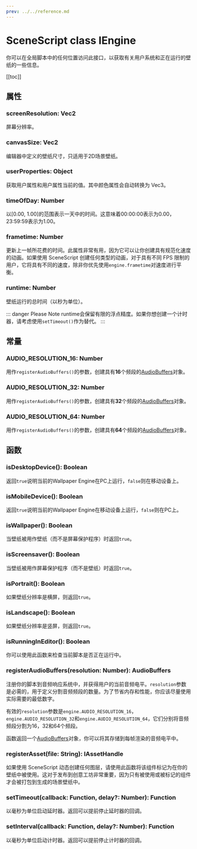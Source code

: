 ```yaml
---
prev: ../../reference.md
---
```


# SceneScript class IEngine

你可以在全局脚本中的任何位置访问此接口，以获取有关用户系统和正在运行的壁纸的一些信息。

[[toc]]

## 属性

### screenResolution: Vec2

屏幕分辨率。

### canvasSize: Vec2

编辑器中定义的壁纸尺寸，只适用于2D场景壁纸。

### userProperties: Object

获取用户属性和用户属性当前的值。其中颜色属性会自动转换为 Vec3。

### timeOfDay: Number

以[0.00, 1.00]的范围表示一天中的时间。这意味着00:00:00表示为0.00，23:59:59表示为1.00。

### frametime: Number

更新上一帧所花费的时间。此属性非常有用，因为它可以让你创建具有规范化速度的动画。如果使用 SceneScript 创建任何类型的动画，对于具有不同 FPS 限制的用户，它将具有不同的速度，除非你优先使用`engine.frametime`对速度进行平衡。

### runtime: Number

壁纸运行的总时间（以秒为单位）。

::: danger Please Note
runtime会保留有限的浮点精度。如果你想创建一个计时器，请考虑使用`setTimeout()`作为替代。
:::

## 常量

### AUDIO\_RESOLUTION\_16: Number

用作`registerAudioBuffers()`的参数，创建具有**16**个频段的[AudioBuffers](/wallpaper-engine-docs/scene/scenescript/reference/class/AudioBuffers)对象。

### AUDIO\_RESOLUTION\_32: Number

用作`registerAudioBuffers()`的参数，创建具有**32**个频段的[AudioBuffers](/wallpaper-engine-docs/scene/scenescript/reference/class/AudioBuffers)对象。

### AUDIO\_RESOLUTION\_64: Number

用作`registerAudioBuffers()`的参数，创建具有**64**个频段的[AudioBuffers](/wallpaper-engine-docs/scene/scenescript/reference/class/AudioBuffers)对象。

## 函数

### isDesktopDevice(): Boolean

返回`true`说明当前的Wallpaper Engine在PC上运行，`false`则在移动设备上。

### isMobileDevice(): Boolean

返回`true`说明当前的Wallpaper Engine在移动设备上运行，`false`则在PC上。

### isWallpaper(): Boolean

当壁纸被用作壁纸（而不是屏幕保护程序）时返回`true`。

### isScreensaver(): Boolean

当壁纸被用作屏幕保护程序（而不是壁纸）时返回`true`。

### isPortrait(): Boolean

如果壁纸分辨率是横屏，则返回`true`。

### isLandscape(): Boolean

如果壁纸分辨率是竖屏，则返回`true`。

### isRunningInEditor(): Boolean

你可以使用此函数来检查当前脚本是否正在运行中。

### registerAudioBuffers(resolution: Number): AudioBuffers

注册你的脚本到音频响应系统中，并获得用户的当前音频电平。`resolution`参数是必需的，用于定义分割音频频段的数量。为了节省内存和性能，你应该尽量使用实际需要的最低数字。

有效的`resolution`参数是`engine.AUDIO_RESOLUTION_16`，`engine.AUDIO_RESOLUTION_32`和`engine.AUDIO_RESOLUTION_64`，它们分别将音频频段分割为16，32和64个频段。

函数返回一个[AudioBuffers](/wallpaper-engine-docs/scene/scenescript/reference/class/AudioBuffers)对象，你可以将其存储到每帧渲染的音频电平中。

### registerAsset(file: String): IAssetHandle

如果使用 SceneScript 动态创建任何图层，请使用此函数将该组件标记为在你的壁纸中被使用。这对于发布到创意工坊非常重要，因为只有被使用或被标记的组件才会被打包到生成的场景壁纸中。

### setTimeout(callback: Function, delay?: Number): Function

以毫秒为单位启动延时器。返回可以提前停止延时器的回调。

### setInterval(callback: Function, delay?: Number): Function

以毫秒为单位启动计时器。返回可以提前停止计时器的回调。
